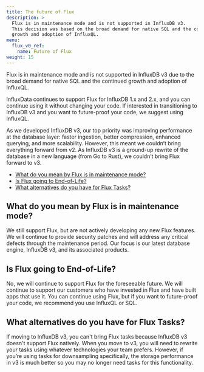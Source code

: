 ```yaml
---
title: The future of Flux
description: >
  Flux is in maintenance mode and is not supported in InfluxDB v3.
  This decision was based on the broad demand for native SQL and the continued
  growth and adoption of InfluxQL.
menu:
  flux_v0_ref:
    name: Future of Flux
weight: 15
---
```


Flux is in maintenance mode and is not supported in InfluxDB v3 due to the broad demand for native SQL and the continued
growth and adoption of InfluxQL. 

InfluxData continues to support Flux for InfluxDB 1.x and 2.x, and you can
continue using it without changing your code.
If interested in transitioning to InfluxDB v3 and you want to future-proof your
code, we suggest using InfluxQL.

As we developed InfluxDB v3, our top priority was improving performance at the
database layer: faster ingestion, better compression, enhanced querying,
and more scalability. However, this meant we couldn’t bring everything forward
from v2. As InfluxDB v3 is a ground-up rewrite of the database in a new language
(from Go to Rust), we couldn’t bring Flux forward to v3.

- [What do you mean by Flux is in maintenance mode?](#what-do-you-mean-by-flux-is-in-maintenance-mode)
- [Is Flux going to End-of-Life?](#is-flux-going-to-end-of-life)
- [What alternatives do you have for Flux Tasks?](#what-alternatives-do-you-have-for-flux-tasks)

## What do you mean by Flux is in maintenance mode?

We still support Flux, but are not actively developing any new Flux features.
We will continue to provide security patches and will address any critical
defects through the maintenance period.
Our focus is our latest database engine, InfluxDB v3,
and its associated products.

## Is Flux going to End-of-Life?

No, we will continue to support Flux for the foreseeable future.
We will continue to support our customers who have invested in Flux and have
built apps that use it. You can continue using Flux,
but if you want to future-proof your code, we recommend you use InfluxQL or SQL. 

## What alternatives do you have for Flux Tasks?

If moving to InfluxDB v3, you can't bring
Flux tasks because InfluxDB v3 doesn't support Flux natively.
When you move to v3, you will need to rewrite your tasks using whatever
technologies your team prefers. However, if you’re using tasks for downsampling
specifically, the storage performance in v3 is much better so you may no longer
need tasks for this functionality. 
